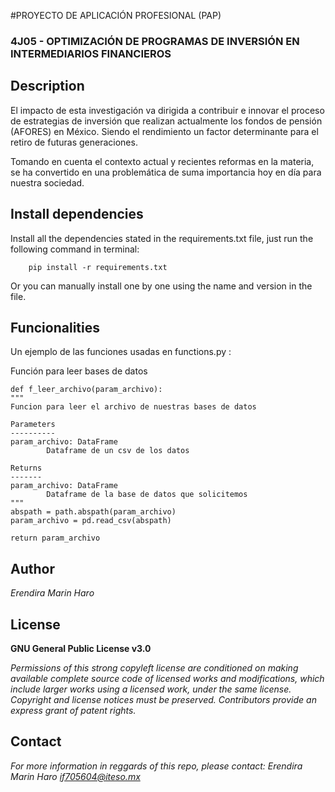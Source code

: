#PROYECTO DE APLICACIÓN PROFESIONAL (PAP)

### 4J05 - OPTIMIZACIÓN DE PROGRAMAS DE INVERSIÓN EN INTERMEDIARIOS FINANCIEROS

## Description

El impacto de esta investigación va dirigida a contribuir e innovar el proceso de estrategias de inversión que realizan 
actualmente los fondos de pensión (AFORES) en México. Siendo el rendimiento un factor determinante para el retiro de 
futuras generaciones. 

Tomando en cuenta el contexto actual y recientes reformas en la materia, se ha convertido 
en una problemática de suma importancia hoy en día para nuestra sociedad.

## Install dependencies

Install all the dependencies stated in the requirements.txt file, just run the following command in terminal:

        pip install -r requirements.txt
        
Or you can manually install one by one using the name and version in the file.

## Funcionalities

Un ejemplo de las funciones usadas en functions.py :

Función para leer bases de datos

    def f_leer_archivo(param_archivo):
    """
    Funcion para leer el archivo de nuestras bases de datos

    Parameters
    ----------
    param_archivo: DataFrame
            Dataframe de un csv de los datos

    Returns
    -------
    param_archivo: DataFrame
            Dataframe de la base de datos que solicitemos
    """
    abspath = path.abspath(param_archivo)
    param_archivo = pd.read_csv(abspath)

    return param_archivo
## Author
*Erendira Marin Haro*

## License
**GNU General Public License v3.0** 

*Permissions of this strong copyleft license are conditioned on making available 
complete source code of licensed works and modifications, which include larger 
works using a licensed work, under the same license. Copyright and license notices 
must be preserved. Contributors provide an express grant of patent rights.*

## Contact
*For more information in reggards of this repo, please contact: Erendira Marin Haro  if705604@iteso.mx*
